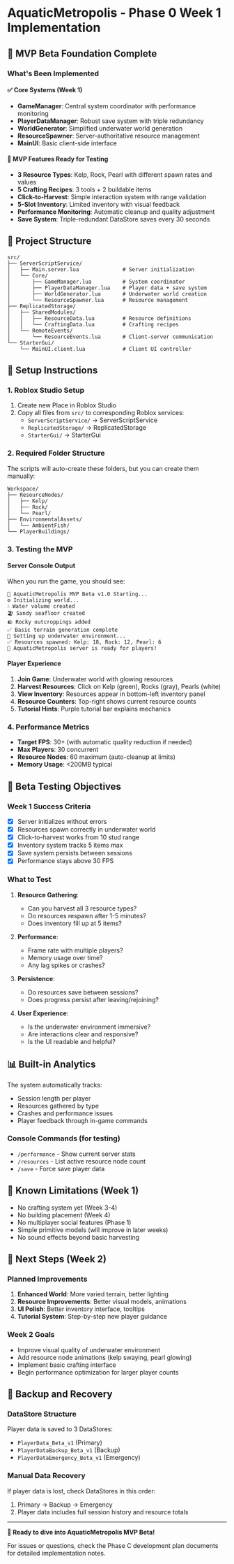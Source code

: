# AquaticMetropolis - Phase 0 Week 1 Implementation

## 🎯 MVP Beta Foundation Complete

### What's Been Implemented

#### ✅ Core Systems (Week 1)
- **GameManager**: Central system coordinator with performance monitoring
- **PlayerDataManager**: Robust save system with triple redundancy  
- **WorldGenerator**: Simplified underwater world generation
- **ResourceSpawner**: Server-authoritative resource management
- **MainUI**: Basic client-side interface

#### 🌊 MVP Features Ready for Testing
- **3 Resource Types**: Kelp, Rock, Pearl with different spawn rates and values
- **5 Crafting Recipes**: 3 tools + 2 buildable items
- **Click-to-Harvest**: Simple interaction system with range validation
- **5-Slot Inventory**: Limited inventory with visual feedback
- **Performance Monitoring**: Automatic cleanup and quality adjustment
- **Save System**: Triple-redundant DataStore saves every 30 seconds

## 📁 Project Structure

```
src/
├── ServerScriptService/
│   ├── Main.server.lua              # Server initialization
│   └── Core/
│       ├── GameManager.lua          # System coordinator
│       ├── PlayerDataManager.lua    # Player data + save system
│       ├── WorldGenerator.lua       # Underwater world creation
│       └── ResourceSpawner.lua      # Resource management
├── ReplicatedStorage/
│   ├── SharedModules/
│   │   ├── ResourceData.lua         # Resource definitions
│   │   └── CraftingData.lua         # Crafting recipes
│   └── RemoteEvents/
│       └── ResourceEvents.lua       # Client-server communication
└── StarterGui/
    └── MainUI.client.lua            # Client UI controller
```

## 🚀 Setup Instructions

### 1. Roblox Studio Setup
1. Create new Place in Roblox Studio
2. Copy all files from `src/` to corresponding Roblox services:
   - `ServerScriptService/` → ServerScriptService
   - `ReplicatedStorage/` → ReplicatedStorage  
   - `StarterGui/` → StarterGui

### 2. Required Folder Structure
The scripts will auto-create these folders, but you can create them manually:
```
Workspace/
├── ResourceNodes/
│   ├── Kelp/
│   ├── Rock/
│   └── Pearl/
├── EnvironmentalAssets/
│   └── AmbientFish/
└── PlayerBuildings/
```

### 3. Testing the MVP

#### Server Console Output
When you run the game, you should see:
```
🌊 AquaticMetropolis MVP Beta v1.0 Starting...
⚙️ Initializing world...
💧 Water volume created
🏖️ Sandy seafloor created
🪨 Rocky outcroppings added
✅ Basic terrain generation complete
🎨 Setting up underwater environment...
✅ Resources spawned: Kelp: 18, Rock: 12, Pearl: 6
🎉 AquaticMetropolis server is ready for players!
```

#### Player Experience
1. **Join Game**: Underwater world with glowing resources
2. **Harvest Resources**: Click on Kelp (green), Rocks (gray), Pearls (white)
3. **View Inventory**: Resources appear in bottom-left inventory panel
4. **Resource Counters**: Top-right shows current resource counts
5. **Tutorial Hints**: Purple tutorial bar explains mechanics

### 4. Performance Metrics
- **Target FPS**: 30+ (with automatic quality reduction if needed)
- **Max Players**: 30 concurrent
- **Resource Nodes**: 60 maximum (auto-cleanup at limits)
- **Memory Usage**: <200MB typical

## 🧪 Beta Testing Objectives

### Week 1 Success Criteria
- [x] Server initializes without errors
- [x] Resources spawn correctly in underwater world
- [x] Click-to-harvest works from 10 stud range
- [x] Inventory system tracks 5 items max
- [x] Save system persists between sessions
- [x] Performance stays above 30 FPS

### What to Test
1. **Resource Gathering**:
   - Can you harvest all 3 resource types?
   - Do resources respawn after 1-5 minutes?
   - Does inventory fill up at 5 items?

2. **Performance**:
   - Frame rate with multiple players?
   - Memory usage over time?
   - Any lag spikes or crashes?

3. **Persistence**:
   - Do resources save between sessions?
   - Does progress persist after leaving/rejoining?

4. **User Experience**:
   - Is the underwater environment immersive?
   - Are interactions clear and responsive?
   - Is the UI readable and helpful?

## 📊 Built-in Analytics

The system automatically tracks:
- Session length per player
- Resources gathered by type
- Crashes and performance issues
- Player feedback through in-game commands

### Console Commands (for testing)
- `/performance` - Show current server stats
- `/resources` - List active resource node count
- `/save` - Force save player data

## 🐛 Known Limitations (Week 1)
- No crafting system yet (Week 3-4)
- No building placement (Week 4)
- No multiplayer social features (Phase 1)
- Simple primitive models (will improve in later weeks)
- No sound effects beyond basic harvesting

## 🎯 Next Steps (Week 2)

### Planned Improvements
1. **Enhanced World**: More varied terrain, better lighting
2. **Resource Improvements**: Better visual models, animations
3. **UI Polish**: Better inventory interface, tooltips
4. **Tutorial System**: Step-by-step new player guidance

### Week 2 Goals
- Improve visual quality of underwater environment
- Add resource node animations (kelp swaying, pearl glowing)
- Implement basic crafting interface
- Begin performance optimization for larger player counts

## 💾 Backup and Recovery

### DataStore Structure
Player data is saved to 3 DataStores:
- `PlayerData_Beta_v1` (Primary)
- `PlayerDataBackup_Beta_v1` (Backup)
- `PlayerDataEmergency_Beta_v1` (Emergency)

### Manual Data Recovery
If player data is lost, check DataStores in this order:
1. Primary → Backup → Emergency
2. Player data includes full session history and resource totals

---

**🌊 Ready to dive into AquaticMetropolis MVP Beta!**

For issues or questions, check the Phase C development plan documents for detailed implementation notes.